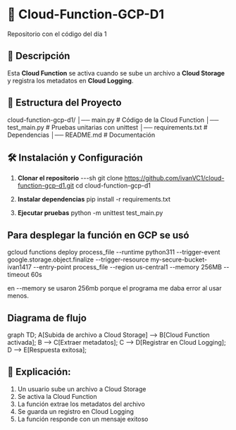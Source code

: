 # 🚀 Cloud-Function-GCP-D1
Repositorio con el código del día 1

## 📌 Descripción
Esta **Cloud Function** se activa cuando se sube un archivo a **Cloud Storage** y registra los metadatos en **Cloud Logging**.

## 📁 Estructura del Proyecto
cloud-function-gcp-d1/ 
│── main.py # Código de la Cloud Function 
│── test_main.py # Pruebas unitarias con unittest 
│── requirements.txt # Dependencias 
│── README.md # Documentación


## 🛠️ Instalación y Configuración
1. **Clonar el repositorio**
   ---sh
   git clone https://github.com/ivanVC1/cloud-function-gcp-d1.git
   cd cloud-function-gcp-d1
   
2. **Instalar dependencias**
pip install -r requirements.txt

3. **Ejecutar pruebas**
python -m unittest test_main.py

## Para desplegar la función en GCP se usó

   gcloud functions deploy process_file --runtime python311 --trigger-event google.storage.object.finalize --trigger-resource my-secure-bucket-ivan1417 --entry-point process_file --region us-central1 --memory 256MB --timeout 60s

   en --memory se usaron 256mb porque el programa me daba error al usar menos.


## Diagrama de flujo
graph TD;
  A[Subida de archivo a Cloud Storage] --> B[Cloud Function activada];
  B --> C[Extraer metadatos];
  C --> D[Registrar en Cloud Logging];
  D --> E[Respuesta exitosa];

## 📌 Explicación:

  1. Un usuario sube un archivo a Cloud Storage
  2. Se activa la Cloud Function
  3. La función extrae los metadatos del archivo
  4. Se guarda un registro en Cloud Logging
  5. La función responde con un mensaje exitoso
